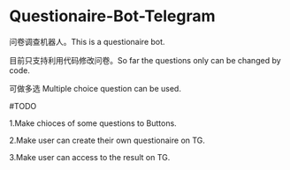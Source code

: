 # Questionaire-Bot-Telegram

问卷调查机器人。This is a questionaire bot. 

目前只支持利用代码修改问卷。So far the questions only can be changed by code. 

可做多选 Multiple choice question can be used. 


#TODO

1.Make chioces of some questions to Buttons. 

2.Make user can create their own questionaire on TG. 

3.Make user can access to the result on TG. 
